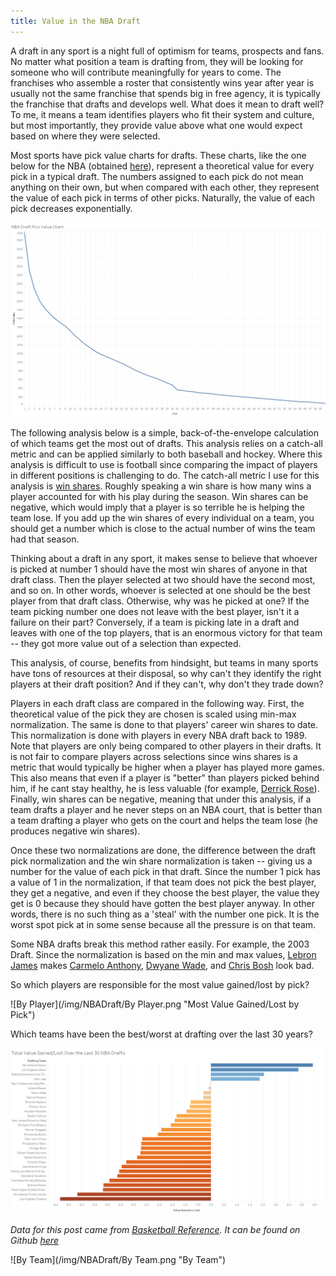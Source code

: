 ```yaml
---
title: Value in the NBA Draft
---
```


A draft in any sport is a night full of optimism for teams, prospects and fans. No matter what position a team is drafting from, they will be looking for someone who will contribute meaningfully for years to come. The franchises who assemble a roster that consistently wins year after year is usually not the same franchise that spends big in free agency, it is typically the franchise that drafts and develops well. What does it mean to draft well? To me, it means a team identifies players who fit their system and culture, but most importantly, they provide value above what one would expect based on where they were selected.

Most sports have pick value charts for drafts. These charts, like the one below for the NBA (obtained [here](http://nbasense.com/draft-pick-trade-value/2/kevin-pelton-2)), represent a theoretical value for every pick in a typical draft. The numbers assigned to each pick do not mean anything on their own, but when compared with each other, they represent the value of each pick in terms of other picks. Naturally, the value of each pick decreases exponentially.

![Value Chart](/img/NBADraft/ValueChart.png "NBA Draft Value Chart")

The following analysis below is a simple, back-of-the-envelope calculation of which teams get the most out of drafts. This analysis relies on a catch-all metric and can be applied similarly to both baseball and hockey. Where this analysis is difficult to use is football since comparing the impact of players in different positions is challenging to do. The catch-all metric I use for this analysis is [win shares](https://www.basketball-reference.com/about/ws.html). Roughly speaking a win share is how many wins a player accounted for with his play during the season. Win shares can be negative, which would imply that a player is so terrible he is helping the team lose. If you add up the win shares of every individual on a team, you should get a number which is close to the actual number of wins the team had that season.

Thinking about a draft in any sport, it makes sense to believe that whoever is picked at number 1 should have the most win shares of anyone in that draft class. Then the player selected at two should have the second most, and so on. In other words, whoever is selected at one should be the best player from that draft class. Otherwise, why was he picked at one? If the team picking number one does not leave with the best player, isn't it a failure on their part? Conversely, if a team is picking late in a draft and leaves with one of the top players, that is an enormous victory for that team -- they got more value out of a selection than expected.

This analysis, of course, benefits from hindsight, but teams in many sports have tons of resources at their disposal, so why can't they identify the right players at their draft position? And if they can't, why don't they trade down?

Players in each draft class are compared in the following way. First, the theoretical value of the pick they are chosen is scaled using min-max normalization. The same is done to that players' career win shares to date. This normalization is done with players in every NBA draft back to 1989. Note that players are only being compared to other players in their drafts. It is not fair to compare players across selections since wins shares is a metric that would typically be higher when a player has played more games. This also means that even if a player is "better" than players picked behind him, if he cant stay healthy, he is less valuable (for example, [Derrick Rose](https://www.basketball-reference.com/players/r/rosede01.html)). Finally, win shares can be negative, meaning that under this analysis, if a team drafts a player and he never steps on an NBA court, that is better than a team drafting a player who gets on the court and helps the team lose (he produces negative win shares).

Once these two normalizations are done, the difference between the draft pick normalization and the win share normalization is taken -- giving us a number for the value of each pick in that draft. Since the number 1 pick has a value of 1 in the normalization, if that team does not pick the best player, they get a negative, and even if they choose the best player, the value they get is 0 because they should have gotten the best player anyway. In other words, there is no such thing as a 'steal' with the number one pick. It is the worst spot pick at in some sense because all the pressure is on that team.

Some NBA drafts break this method rather easily. For example, the 2003 Draft. Since the normalization is based on the min and max values, [Lebron James](https://www.basketball-reference.com/players/j/jamesle01.html) makes [Carmelo Anthony](https://www.basketball-reference.com/players/a/anthoca01.html), [Dwyane Wade](https://www.basketball-reference.com/players/w/wadedw01.html), and [Chris Bosh](https://www.basketball-reference.com/players/b/boshch01.html) look bad.

So which players are responsible for the most value gained/lost by pick?

![By Player](/img/NBADraft/By Player.png "Most Value Gained/Lost by Pick")

Which teams have been the best/worst at drafting over the last 30 years?

![30 Years](/img/NBADraft/30years.png "Teams")

_Data for this post came from [Basketball Reference](https://www.basketball-reference.com/). It can be found on Github [here](https://github.com/NumberHound/Data/tree/master/Posts/NBA%20Drafts)_

![By Team](/img/NBADraft/By Team.png "By Team")
